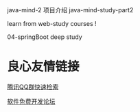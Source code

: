 java-mind-2
项目介绍
java-mind-study-part2

learn from web-study courses !

04-springBoot deep study

 # 良心友情链接

[腾讯QQ群快速检索](http://u.720life.cn/s/8cf73f7c)

[软件免费开发论坛](http://u.720life.cn/s/bbb01dc0)